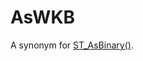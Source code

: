 # AsWKB

A synonym for [ST_AsBinary()](/sql-statements-structure/geographic-geometric-features/wkb/st_asbinary/).